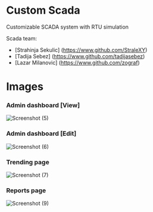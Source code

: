 # Custom Scada

Customizable SCADA system with RTU simulation

Scada team:
- [Strahinja Sekulic] (https://www.github.com/StraleXY)
- [Tadija Sebez] (https://www.github.com/tadijasebez)
- [Lazar Milanovic] (https://www.github.com/zograf)

# Images

### Admin dashboard [View]
![Screenshot (5)](https://github.com/StraleXY/placeholder-scada/assets/31165837/8558dc4e-f466-4078-8c9f-3f227234a438)

### Admin dashboard [Edit]
![Screenshot (6)](https://github.com/StraleXY/placeholder-scada/assets/31165837/60b3928b-3cfe-43e7-8353-beee8fb6c842)

### Trending page
![Screenshot (7)](https://github.com/StraleXY/placeholder-scada/assets/31165837/04f70038-8920-45fd-9552-9bf85e12df83)

### Reports page
![Screenshot (9)](https://github.com/StraleXY/placeholder-scada/assets/31165837/e989b87c-c2b1-4200-9ab3-f837e13406f7)
